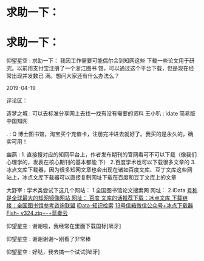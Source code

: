 # 求助一下：

# 求助一下：

仰望星空 : 求助一下： 我因工作需要可能偶尔会到知网这些 下载一些论文用于研究。以前用支付宝注册了一个浙江图书 馆，可以通过这个平台下载，但是现在经常出现并发数已 满。想问大家还有什么办法么？

2019-04-19

评论区：

造梦之城 : 可以去标准分享网上去找一找有没有需要的资料 王小叭 : idate 简易版中国知网

. : Q 博士图书馆，淘宝买个充值卡，注册完冲进去就好了。我买的是永久的，确实可用！

幽燕 : 1\. 直接搜对应的知网平台上，作者发布期刊的官网看可不可以下载（像我们心理学的，发表在核心期刊的基本都能 下） 2.百度学术也可以下载很多文章的 3.冰点文库下载器，因为很多知网文章也会出现在诸如百度文库、豆丁文库这些网 站上，冰点文库下载器可以直接复制网址下载在百度和豆丁文库上的文章

大野宰 : 学术类尝试下这几个网站： 1.全国图书馆论文搜索网 网址： 2.iData [号称是全球最大的知网镜像网站 网址： 百度 文库的话推荐下载：冰点文库 下载链接：](https://www.lanzous.com/i19uapa)[全国图书馆参考咨询联盟](https://www.lanzous.com/i19uapa) [iData-](https://www.lanzous.com/i19uapa)[知识检索](https://www.lanzous.com/i19uapa) [13](https://www.lanzous.com/i19uapa)[号信箱微信公众号](https://www.lanzous.com/i19uapa)[+](https://www.lanzous.com/i19uapa)[冰点下载器](https://www.lanzous.com/i19uapa)[Fish- v324.zip+-+](https://www.lanzous.com/i19uapa)[蓝奏云](https://www.lanzous.com/i19uapa)

仰望星空 : 谢谢啦，我经常在里面下载国标[呲牙]

仰望星空 : 谢谢谢谢～刚看了非常棒

仰望星空 : 好哒，我去搞一个试试[呲牙]